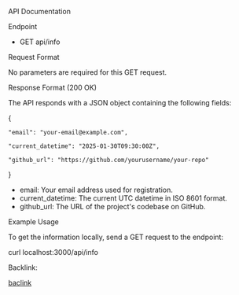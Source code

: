API Documentation

Endpoint

* GET api/info

Request Format

No parameters are required for this GET request.

Response Format (200 OK)

The API responds with a JSON object containing the following fields:

{

    "email": "your-email@example.com",

    "current_datetime": "2025-01-30T09:30:00Z",

    "github_url": "https://github.com/yourusername/your-repo"

}

* email: Your email address used for registration.
* current_datetime: The current UTC datetime in ISO 8601 format.
* github_url: The URL of the project's codebase on GitHub.

Example Usage

To get the information locally, send a GET request to the endpoint:


curl localhost:3000/api/info

Backlink:

[baclink](https://hng.tech/hire/nodejs-developers)